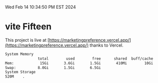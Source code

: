 Wed Feb 14 10:34:50 PM EST 2024

# vite Fifteen


This project is live at [https://marketingpreference.vercel.app/](https://marketingpreference.vercel.app/) thanks to Vercel.

```bash
System Memory
               total        used        free      shared  buff/cache   available
Mem:            15Gi       3.6Gi       1.5Gi       410Mi        10Gi        11Gi
Swap:          8.0Gi       1.5Gi       6.5Gi
System Storage
520M	.
```
```bash
